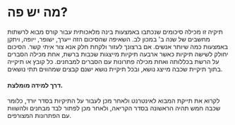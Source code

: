 # מה יש פה?
תיקיה זו מכילה סיכומים שנכתבו באמצעות בינה מלאכותית עבור קורס מבוא לרשתות מחשבים של שנה ב' במכון לב.
השאיפה שהסיכום הזה ייערך, ישופר, ייופה, ויתקן באמצעות כמה שיותר אנשים. 
אם ברצונך לעזור ולקחת חלק אנא צור איתי קשר.
הסיכום יחולק לשישה תיקיות כאשר ארבעה תיקיות מייצגות שכבות ברשת, אחת מכילה הסברים על הרשת בכללותה ואחת מכילה פתרונות עם הסברים למבחנים.
כל קובץ או תיקייה בתוך תיקיית שכבה מייצג נושא, ובכל תיקיית נושא ישנם קבצים שמהווים תתי נושאים.

#### דרך למידה מומלצת.
לקרוא את תייקת המבוא לאינטרנט ולאחר מכן לעבור על התיקיות בסדר יורד, כלומר שכבה חמש תהיה הראשונה בסדר הקריאה, ולאחר מכן לפתור לבד מבחנים ולהשוות עם הפתרונות המצורפים.

